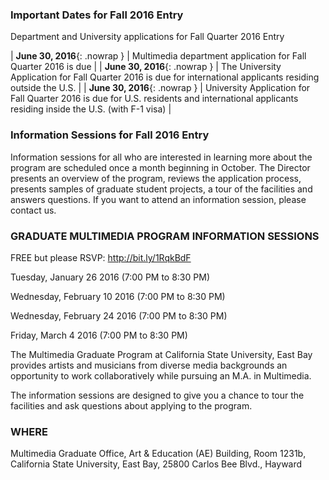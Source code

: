 ### Important Dates for Fall 2016 Entry

Department and University applications for Fall Quarter 2016 Entry

| **June 30, 2016**{: .nowrap } | Multimedia department application for Fall Quarter 2016 is due |
| **June 30, 2016**{: .nowrap } | The University Application for Fall Quarter 2016 is due for international applicants residing outside the U.S. |
| **June 30, 2016**{: .nowrap } | University Application for Fall Quarter 2016 is due for U.S. residents and international applicants residing inside the U.S. (with F-1 visa) |

### Information Sessions for Fall 2016 Entry

Information sessions for all who are interested in learning more about the program are scheduled once a month beginning in October. The Director presents an overview of the program, reviews the application process, presents samples of graduate student projects, a tour of the facilities and answers questions. If you want to attend an information session, please contact us.

### GRADUATE MULTIMEDIA PROGRAM INFORMATION SESSIONS
FREE but please RSVP: http://bit.ly/1RqkBdF

Tuesday, January 26 2016 (7:00 PM to 8:30 PM) 

Wednesday, February 10 2016 (7:00 PM to 8:30 PM) 

Wednesday, February 24 2016 (7:00 PM to 8:30 PM) 

Friday, March 4 2016 (7:00 PM to 8:30 PM)


The Multimedia Graduate Program at California State University, East Bay provides artists and musicians from diverse media backgrounds an opportunity to work collaboratively while pursuing an M.A. in Multimedia.


The information sessions are designed to give you a chance to tour the facilities and ask questions about applying to the program.

### WHERE
Multimedia Graduate Office, Art & Education (AE) Building, Room 1231b, California State University, East Bay, 25800 Carlos Bee Blvd., Hayward
